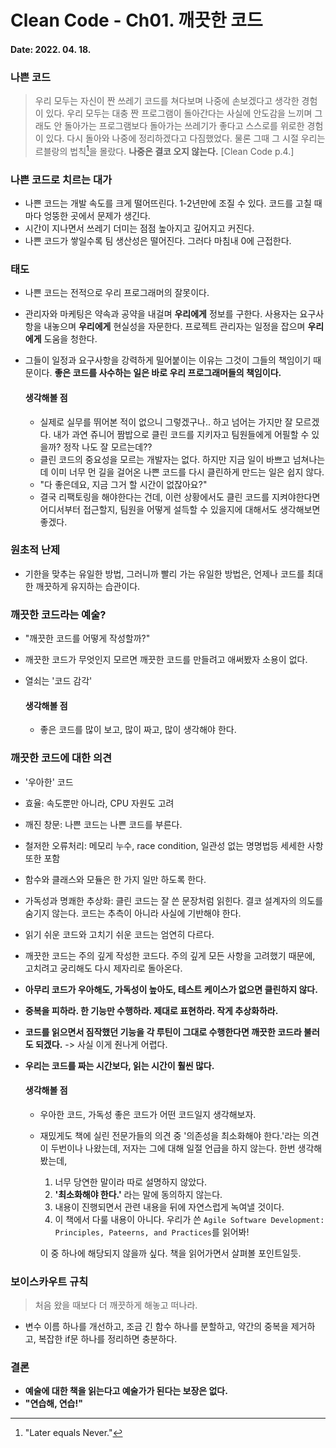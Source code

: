 # Clean Code - Ch01. 깨끗한 코드

#### Date: 2022. 04. 18.

### 나쁜 코드

> 우리 모두는 자신이 짠 쓰레기 코드를 쳐다보며 나중에 손보겠다고 생각한 경험이 있다. 우리 모두는 대충 짠 프로그램이 돌아간다는 사실에 안도감을 느끼며 그래도 안 돌아가는 프로그램보다 돌아가는 쓰레기가 좋다고 스스로를 위로한 경험이 있다. 다시 돌아와 나중에 정리하겠다고 다짐했었다. 물론 그때 그 시절 우리는 르블랑의 법칙[^leblanc's-law]을 몰랐다. **나중은 결코 오지 않는다.** [Clean Code p.4.]

### 나쁜 코드로 치르는 대가

- 나쁜 코드는 개발 속도를 크게 떨어뜨린다. 1-2년만에 조질 수 있다. 코드를 고칠 때마다 엉뚱한 곳에서 문제가 생긴다.
- 시간이 지나면서 쓰레기 더미는 점점 높아지고 깊어지고 커진다.
- 나쁜 코드가 쌓일수록 팀 생산성은 떨어진다. 그러다 마침내 0에 근접한다.

### 태도

- 나쁜 코드는 전적으로 우리 프로그래머의 잘못이다.

- 관리자와 마케팅은 약속과 공약을 내걸며 **우리에게** 정보를 구한다. 사용자는 요구사항을 내놓으며 **우리에게** 현실성을 자문한다. 프로젝트 관리자는 일정을 잡으며 **우리에게** 도움을 청한다.
- 그들이 일정과 요구사항을 강력하게 밀어붙이는 이유는 그것이 그들의 책임이기 때문이다. **좋은 코드를 사수하는 일은 바로 우리 프로그래머들의 책임이다.**

  #### 생각해볼 점

  - 실제로 실무를 뛰어본 적이 없으니 그렇겠구나.. 하고 넘어는 가지만 잘 모르겠다. 내가 과연 쥬니어 짬밥으로 클린 코드를 지키자고 팀원들에게 어필할 수 있을까? 정작 나도 잘 모르는데??
  - 클린 코드의 중요성을 모르는 개발자는 없다. 하지만 지금 일이 바쁘고 넘쳐나는데 이미 너무 먼 길을 걸어온 나쁜 코드를 다시 클린하게 만드는 일은 쉽지 않다.
  - "다 좋은데요, 지금 그거 할 시간이 없잖아요?"
  - 결국 리팩토링을 해야한다는 건데, 이런 상황에서도 클린 코드를 지켜야한다면 어디서부터 접근할지, 팀원을 어떻게 설득할 수 있을지에 대해서도 생각해보면 좋겠다.

### 원초적 난제

- 기한을 맞추는 유일한 방법, 그러니까 빨리 가는 유일한 방법은, 언제나 코드를 최대한 깨끗하게 유지하는 습관이다.

### 깨끗한 코드라는 예술?

- "깨끗한 코드를 어떻게 작성할까?"
- 깨끗한 코드가 무엇인지 모르면 깨끗한 코드를 만들려고 애써봤자 소용이 없다.
- 열쇠는 '코드 감각'

  #### 생각해볼 점

  - 좋은 코드를 많이 보고, 많이 짜고, 많이 생각해야 한다.

### 깨끗한 코드에 대한 의견

- '우아한' 코드
- 효율: 속도뿐만 아니라, CPU 자원도 고려
- 깨진 창문: 나쁜 코드는 나쁜 코드를 부른다.
- 철저한 오류처리: 메모리 누수, race condition, 일관성 없는 명명법등 세세한 사항 또한 포함
- 함수와 클래스와 모듈은 한 가지 일만 하도록 한다.

- 가독성과 명쾌한 추상화: 클린 코드는 잘 쓴 문장처럼 읽힌다. 결코 설계자의 의도를 숨기지 않는다. 코드는 추측이 아니라 사실에 기반해야 한다.
- 읽기 쉬운 코드와 고치기 쉬운 코드는 엄연히 다르다.
- 깨끗한 코드는 주의 깊게 작성한 코드다. 주의 깊게 모든 사항을 고려했기 때문에, 고치려고 궁리해도 다시 제자리로 돌아온다.
- **아무리 코드가 우아해도, 가독성이 높아도, 테스트 케이스가 없으면 클린하지 않다.**
- **중복을 피하라. 한 기능만 수행하라. 제대로 표현하라. 작게 추상화하라.**
- **코드를 읽으면서 짐작했던 기능을 각 루틴이 그대로 수행한다면 깨끗한 코드라 불러도 되겠다.** -> 사실 이게 줜나게 어렵다.
- **우리는 코드를 짜는 시간보다, 읽는 시간이 훨씬 많다.**

  #### 생각해볼 점

  - 우아한 코드, 가독성 좋은 코드가 어떤 코드일지 생각해보자.
  - 재밌게도 책에 실린 전문가들의 의견 중 '의존성을 최소화해야 한다.'라는 의견이 두번이나 나왔는데, 저자는 그에 대해 일절 언급을 하지 않는다. 한번 생각해봤는데,

    1. 너무 당연한 말이라 따로 설명하지 않았다.
    2. **'최소화해야 한다.'** 라는 말에 동의하지 않는다.
    3. 내용이 진행되면서 관련 내용을 뒤에 자연스럽게 녹여낼 것이다.
    4. 이 책에서 다룰 내용이 아니다. 우리가 쓴 `Agile Software Development: Principles, Pateerns, and Practices`를 읽어봐!

    이 중 하나에 해당되지 않을까 싶다. 책을 읽어가면서 살펴볼 포인트일듯.

### 보이스카우트 규칙

> 처음 왔을 때보다 더 깨끗하게 해놓고 떠나라.

- 변수 이름 하나를 개선하고, 조금 긴 함수 하나를 분할하고, 약간의 중복을 제거하고, 복잡한 if문 하나를 정리하면 충분하다.

### 결론

- **예술에 대한 책을 읽는다고 예술가가 된다는 보장은 없다.**
- **"연습해, 연습!"**

[^leblanc's-law]: "Later equals Never."
